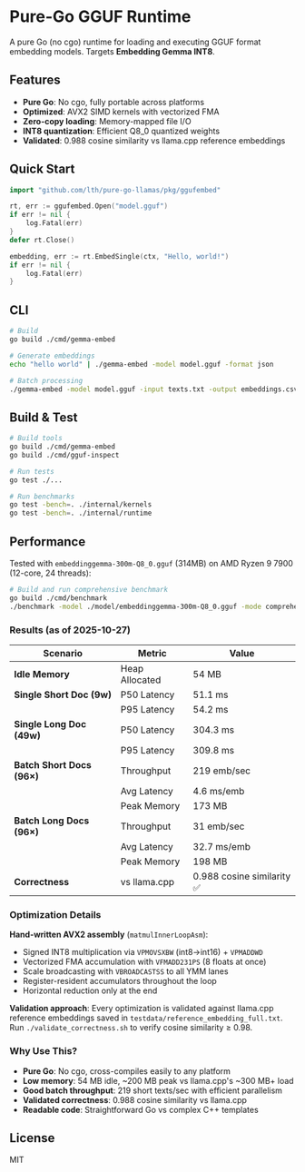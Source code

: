 # Pure-Go GGUF Runtime

A pure Go (no cgo) runtime for loading and executing GGUF format embedding models. Targets **Embedding Gemma INT8**.

## Features

- **Pure Go**: No cgo, fully portable across platforms
- **Optimized**: AVX2 SIMD kernels with vectorized FMA
- **Zero-copy loading**: Memory-mapped file I/O
- **INT8 quantization**: Efficient Q8_0 quantized weights
- **Validated**: 0.988 cosine similarity vs llama.cpp reference embeddings

## Quick Start

```go
import "github.com/lth/pure-go-llamas/pkg/ggufembed"

rt, err := ggufembed.Open("model.gguf")
if err != nil {
    log.Fatal(err)
}
defer rt.Close()

embedding, err := rt.EmbedSingle(ctx, "Hello, world!")
if err != nil {
    log.Fatal(err)
}
```

## CLI

```bash
# Build
go build ./cmd/gemma-embed

# Generate embeddings
echo "hello world" | ./gemma-embed -model model.gguf -format json

# Batch processing
./gemma-embed -model model.gguf -input texts.txt -output embeddings.csv
```

## Build & Test

```bash
# Build tools
go build ./cmd/gemma-embed
go build ./cmd/gguf-inspect

# Run tests
go test ./...

# Run benchmarks
go test -bench=. ./internal/kernels
go test -bench=. ./internal/runtime
```

## Performance

Tested with `embeddinggemma-300m-Q8_0.gguf` (314MB) on AMD Ryzen 9 7900 (12-core, 24 threads):

```bash
# Build and run comprehensive benchmark
go build ./cmd/benchmark
./benchmark -model ./model/embeddinggemma-300m-Q8_0.gguf -mode comprehensive
```

### Results (as of 2025-10-27)

| Scenario | Metric | Value |
|----------|--------|-------|
| **Idle Memory** | Heap Allocated | 54 MB |
| **Single Short Doc (9w)** | P50 Latency | 51.1 ms |
| | P95 Latency | 54.2 ms |
| **Single Long Doc (49w)** | P50 Latency | 304.3 ms |
| | P95 Latency | 309.8 ms |
| **Batch Short Docs (96×)** | Throughput | 219 emb/sec |
| | Avg Latency | 4.6 ms/emb |
| | Peak Memory | 173 MB |
| **Batch Long Docs (96×)** | Throughput | 31 emb/sec |
| | Avg Latency | 32.7 ms/emb |
| | Peak Memory | 198 MB |
| **Correctness** | vs llama.cpp | 0.988 cosine similarity ✅ |

### Optimization Details

**Hand-written AVX2 assembly** (`matmulInnerLoopAsm`):
- Signed INT8 multiplication via `VPMOVSXBW` (int8→int16) + `VPMADDWD`
- Vectorized FMA accumulation with `VFMADD231PS` (8 floats at once)
- Scale broadcasting with `VBROADCASTSS` to all YMM lanes
- Register-resident accumulators throughout the loop
- Horizontal reduction only at the end

**Validation approach**: Every optimization is validated against llama.cpp reference embeddings saved in `testdata/reference_embedding_full.txt`. Run `./validate_correctness.sh` to verify cosine similarity ≥ 0.98.

### Why Use This?

- **Pure Go**: No cgo, cross-compiles easily to any platform
- **Low memory**: 54 MB idle, ~200 MB peak vs llama.cpp's ~300 MB+ load
- **Good batch throughput**: 219 short texts/sec with efficient parallelism
- **Validated correctness**: 0.988 cosine similarity vs llama.cpp
- **Readable code**: Straightforward Go vs complex C++ templates

## License

MIT
